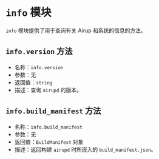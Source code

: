 # `info` 模块
`info` 模块提供了用于查询有关 Airup 和系统的信息的方法。

## `info.version` 方法
 - 名称：`info.version`
 - 参数：无
 - 返回值：`string`
 - 描述：查询 `airupd` 的版本。

 ## `info.build_manifest` 方法
 - 名称：`info.build_manifest`
 - 参数：无
 - 返回值：`BuildManifest` 对象
 - 描述：返回构建 `airupd` 时所嵌入的 `build_manifest.json`。